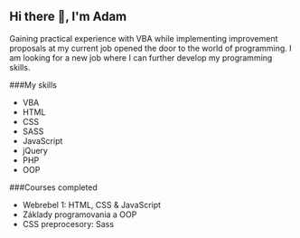 ## Hi there 👋, I'm Adam

Gaining practical experience with VBA while implementing improvement proposals at my current job opened the door to the world of programming. I am looking for a new job where I can further develop my programming skills.

###My skills

  - VBA
  - HTML
  - CSS
  - SASS
  - JavaScript
  - jQuery
  - PHP
  - OOP

###Courses completed

  - Webrebel 1: HTML, CSS & JavaScript
  - Základy programovania a OOP
  - CSS preprocesory: Sass
  
<!--
**AdamVavro/AdamVavro** is a ✨ _special_ ✨ repository because its `README.md` (this file) appears on your GitHub profile.

Here are some ideas to get you started:

- 🔭 I’m currently working on ...
- 🌱 I’m currently learning ...
- 👯 I’m looking to collaborate on ...
- 🤔 I’m looking for help with ...
- 💬 Ask me about ...
- 📫 How to reach me: ...
- 😄 Pronouns: ...
- ⚡ Fun fact: ...
-->
